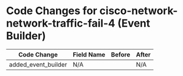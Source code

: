 # Code Changes for cisco-network-network-traffic-fail-4 (Event Builder)

| Code Change | Field Name | Before | After |
|-------------|------------|--------|-------|
| added_event_builder | N/A |  | N/A |
